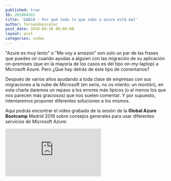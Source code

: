 ```yaml
---
published: true
ID: 201804261
title: 'GAB18 - Por qué todo lo que subo a azure está mal'
author: fernandoescolar
post_date: 2018-04-26 00:00:00
layout: post
categories: video
---
```


"Azure es muy lento" o "Me voy a amazon" son solo un par de las frases que puedes oir cuando ayudas a alguien con las migración de su aplicación on-premises (que en la mayoría de los casos es del tipo on-my-laptop) a Microsoft Azure. Pero ¿Que hay detrás de este tipo de comentarios?<!--break-->

Después de varios años ayudando a toda clase de empresas con sus migraciones a la nube de Microsoft (en serio, no os miento: un montón), en esta charla daremos un repaso a los errores más típicos (o al menos los que nos parecen más graciosos) que nos suelen comentar. Y por supuesto, intentaremos proponer diferentes soluciones a los mismos.

Aquí podrás encontrar el vídeo grabado de la sesión de la **Global Azure Bootcamp** Madrid 2018 sobre consejos generales para usar diferentes servicios de Microsoft Azure:

<iframe class="youtube" src="https://www.youtube.com/embed/cMwHQlmGnr0" frameborder="0" allow="accelerometer; autoplay; encrypted-media; gyroscope; picture-in-picture" allowfullscreen></iframe>
